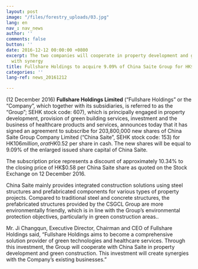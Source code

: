 ```yaml
---
layout: post
image: "/files/forestry_uploads/03.jpg"
lang: en
nav_: nav_news
author: ''
comments: false
button: ''
date: 2016-12-12 00:00:00 +0800
excerpt: The two companies will cooperate in property development and green construction
  with synergy
title: Fullshare Holdings to acquire 9.09% of China Saite Group for HK$106 million
categories: ''
lang-ref: news_20161212

---
```

(12 December 2016) **Fullshare Holdings Limited** (“Fullshare Holdings” or the “Company”, which together with its subsidiaries, is referred to as the “Group”; SEHK stock code: 607), which is principally engaged in property development, provision of green building services, investment and the business of healthcare products and services, announces today that it has signed an agreement to subscribe for 203,800,000 new shares of China Saite Group Company Limited (“China Saite”, SEHK stock code: 153) for HK$106 million, or at HK$0.52 per share in cash. The new shares will be equal to 9.09% of the enlarged issued share capital of China Saite.

The subscription price represents a discount of approximately 10.34% to the closing price of HK$0.58 per China Saite share as quoted on the Stock Exchange on 12 December 2016.

China Saite mainly provides integrated construction solutions using steel structures and prefabricated components for various types of property projects. Compared to traditional steel and concrete structures, the prefabricated structures provided by the CSGCL Group are more environmentally friendly, which is in line with the Group’s environmental protection objectives, particularly in green construction areas..

Mr. Ji Changqun, Executive Director, Chairman and CEO of Fullshare Holdings said, “Fullshare Holdings aims to become a comprehensive solution provider of green technologies and healthcare services. Through this investment, the Group will cooperate with China Saite in property development and green construction. This investment will create synergies with the Company’s existing businesses.”